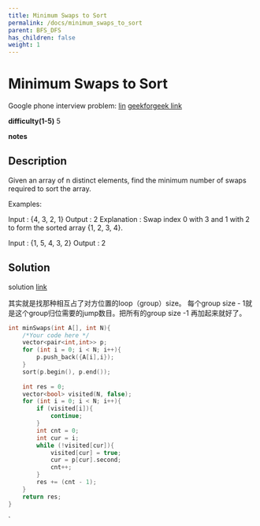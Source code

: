 ```yaml
---
title: Minimum Swaps to Sort
permalink: /docs/minimum_swaps_to_sort
parent: BFS_DFS
has_children: false
weight: 1
---
```

# Minimum Swaps to Sort
Google phone interview problem: [lin](https://leetcode.com/discuss/interview-question/346621/Google-or-Phone-Screen-or-Min-swaps-to-sort-array)
[geekforgeek link](https://practice.geeksforgeeks.org/problems/minimum-swaps/1)

**difficulty(1-5)** 
5

**notes**   


## Description
Given an array of n distinct elements, find the minimum number of swaps required to sort the array.

Examples:

Input : {4, 3, 2, 1}
Output : 2
Explanation : Swap index 0 with 3 and 1 with 2 to 
              form the sorted array {1, 2, 3, 4}.

Input : {1, 5, 4, 3, 2}
Output : 2

## Solution
solution [link](https://www.geeksforgeeks.org/minimum-number-swaps-required-sort-array/)

其实就是找那种相互占了对方位置的loop（group）size。 每个group size - 1就是这个group归位需要的jump数目。把所有的group size -1 再加起来就好了。

```c++
int minSwaps(int A[], int N){
    /*Your code here */
    vector<pair<int,int>> p;
    for (int i = 0; i < N; i++){
        p.push_back({A[i],i});
    }
    sort(p.begin(), p.end());
    
    int res = 0;
    vector<bool> visited(N, false);
    for (int i = 0; i < N; i++){
        if (visited[i]){
            continue;
        }
        int cnt = 0;
        int cur = i;
        while (!visited[cur]){
            visited[cur] = true;
            cur = p[cur].second;
            cnt++;
        }
        res += (cnt - 1);
    }
    return res;
}
```

<!-- 
Default label
{: .label }

Blue label
{: .label .label-blue }

Stable
{: .label .label-green }

New release
{: .label .label-purple }

Coming soon
{: .label .label-yellow }

Deprecated
{: .label .label-red } -->
`
